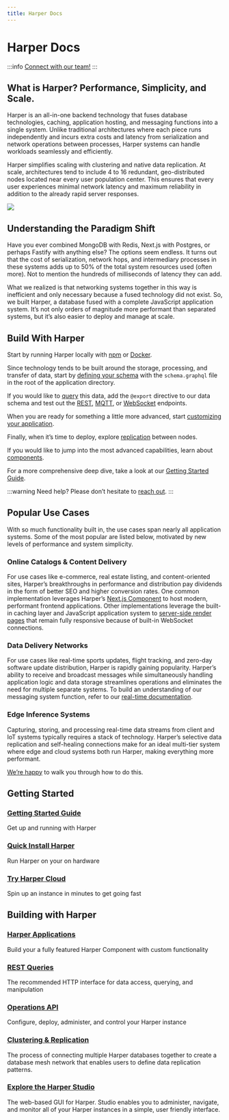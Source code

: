 ```yaml
---
title: Harper Docs
---
```


# Harper Docs

:::info
[Connect with our team!](https://www.harpersystems.dev/contact)
:::

## What is Harper? Performance, Simplicity, and Scale.

Harper is an all-in-one backend technology that fuses database technologies, caching, application hosting, and messaging functions into a single system. Unlike traditional architectures where each piece runs independently and incurs extra costs and latency from serialization and network operations between processes, Harper systems can handle workloads seamlessly and efficiently.

Harper simplifies scaling with clustering and native data replication. At scale, architectures tend to include 4 to 16 redundant, geo-distributed nodes located near every user population center. This ensures that every user experiences minimal network latency and maximum reliability in addition to the already rapid server responses.

![](/img/v4.4/harperstack.jpg)

## Understanding the Paradigm Shift

Have you ever combined MongoDB with Redis, Next.js with Postgres, or perhaps Fastify with anything else? The options seem endless. It turns out that the cost of serialization, network hops, and intermediary processes in these systems adds up to 50% of the total system resources used (often more). Not to mention the hundreds of milliseconds of latency they can add.

What we realized is that networking systems together in this way is inefficient and only necessary because a fused technology did not exist. So, we built Harper, a database fused with a complete JavaScript application system. It’s not only orders of magnitude more performant than separated systems, but it’s also easier to deploy and manage at scale.

## Build With Harper

Start by running Harper locally with [npm](https://www.npmjs.com/package/harperdb) or [Docker](https://hub.docker.com/r/harperdb/harperdb).

Since technology tends to be built around the storage, processing, and transfer of data, start by [defining your schema](./developers/applications/#creating-our-first-table) with the `schema.graphql` file in the root of the application directory.

If you would like to [query](./developers/applications/#adding-an-endpoint) this data, add the `@export` directive to our data schema and test out the [REST](./developers/rest), [MQTT](./developers/real-time#mqtt), or [WebSocket](./developers/real-time#websockets) endpoints.

When you are ready for something a little more advanced, start [customizing your application](./developers/applications/#custom-functionality-with-javascript).

Finally, when it’s time to deploy, explore [replication](./developers/replication/) between nodes.

If you would like to jump into the most advanced capabilities, learn about [components](./developers/components/).

For a more comprehensive deep dive, take a look at our [Getting Started Guide](./getting-started).

:::warning
Need help? Please don’t hesitate to [reach out](https://www.harpersystems.dev/contact).
:::

## Popular Use Cases

With so much functionality built in, the use cases span nearly all application systems. Some of the most popular are listed below, motivated by new levels of performance and system simplicity.

### Online Catalogs & Content Delivery

For use cases like e-commerce, real estate listing, and content-oriented sites, Harper’s breakthroughs in performance and distribution pay dividends in the form of better SEO and higher conversion rates. One common implementation leverages Harper’s [Next.js Component](https://github.com/HarperDB/nextjs) to host modern, performant frontend applications. Other implementations leverage the built-in caching layer and JavaScript application system to [server-side render pages](https://www.harpersystems.dev/development/tutorials/server-side-rendering-with-multi-tier-cache) that remain fully responsive because of built-in WebSocket connections.

### Data Delivery Networks

For use cases like real-time sports updates, flight tracking, and zero-day software update distribution, Harper is rapidly gaining popularity. Harper’s ability to receive and broadcast messages while simultaneously handling application logic and data storage streamlines operations and eliminates the need for multiple separate systems. To build an understanding of our messaging system function, refer to our [real-time documentation](./developers/real-time).

### Edge Inference Systems

Capturing, storing, and processing real-time data streams from client and IoT systems typically requires a stack of technology. Harper’s selective data replication and self-healing connections make for an ideal multi-tier system where edge and cloud systems both run Harper, making everything more performant.

[We’re happy](https://www.harpersystems.dev/contact) to walk you through how to do this.

## Getting Started

<div style={{display: 'grid', gridTemplateColumns: 'repeat(auto-fit, minmax(250px, 1fr))', gap: '1rem', margin: '2rem 0'}}>
  <div style={{border: '1px solid #e0e0e0', borderRadius: '8px', padding: '1.5rem', transition: 'box-shadow 0.2s'}}>
    <h3 style={{marginTop: '0'}}>
      <a href="getting-started" style={{textDecoration: 'none', color: 'inherit'}}>
        Getting Started Guide
      </a>
    </h3>
    <p style={{marginBottom: '0', color: '#666'}}>
      Get up and running with Harper
    </p>
  </div>
  <div style={{border: '1px solid #e0e0e0', borderRadius: '8px', padding: '1.5rem', transition: 'box-shadow 0.2s'}}>
    <h3 style={{marginTop: '0'}}>
      <a href="deployments/install-harper/" style={{textDecoration: 'none', color: 'inherit'}}>
        Quick Install Harper
      </a>
    </h3>
    <p style={{marginBottom: '0', color: '#666'}}>
      Run Harper on your on hardware
    </p>
  </div>
  <div style={{border: '1px solid #e0e0e0', borderRadius: '8px', padding: '1.5rem', transition: 'box-shadow 0.2s'}}>
    <h3 style={{marginTop: '0'}}>
      <a href="deployments/harper-cloud/" style={{textDecoration: 'none', color: 'inherit'}}>
        Try Harper Cloud
      </a>
    </h3>
    <p style={{marginBottom: '0', color: '#666'}}>
      Spin up an instance in minutes to get going fast
    </p>
  </div>
</div>

## Building with Harper

<div style={{display: 'grid', gridTemplateColumns: 'repeat(auto-fit, minmax(250px, 1fr))', gap: '1rem', margin: '2rem 0'}}>
  <div style={{border: '1px solid #e0e0e0', borderRadius: '8px', padding: '1.5rem', transition: 'box-shadow 0.2s'}}>
    <h3 style={{marginTop: '0'}}>
      <a href="developers/applications/" style={{textDecoration: 'none', color: 'inherit'}}>
        Harper Applications
      </a>
    </h3>
    <p style={{marginBottom: '0', color: '#666'}}>
      Build your a fully featured Harper Component with custom functionality
    </p>
  </div>
  <div style={{border: '1px solid #e0e0e0', borderRadius: '8px', padding: '1.5rem', transition: 'box-shadow 0.2s'}}>
    <h3 style={{marginTop: '0'}}>
      <a href="developers/rest" style={{textDecoration: 'none', color: 'inherit'}}>
        REST Queries
      </a>
    </h3>
    <p style={{marginBottom: '0', color: '#666'}}>
      The recommended HTTP interface for data access, querying, and manipulation
    </p>
  </div>
  <div style={{border: '1px solid #e0e0e0', borderRadius: '8px', padding: '1.5rem', transition: 'box-shadow 0.2s'}}>
    <h3 style={{marginTop: '0'}}>
      <a href="developers/operations-api/" style={{textDecoration: 'none', color: 'inherit'}}>
        Operations API
      </a>
    </h3>
    <p style={{marginBottom: '0', color: '#666'}}>
      Configure, deploy, administer, and control your Harper instance
    </p>
  </div>
</div>

<div style={{display: 'grid', gridTemplateColumns: 'repeat(auto-fit, minmax(250px, 1fr))', gap: '1rem', margin: '2rem 0'}}>
  <div style={{border: '1px solid #e0e0e0', borderRadius: '8px', padding: '1.5rem', transition: 'box-shadow 0.2s'}}>
    <h3 style={{marginTop: '0'}}>
      <a href="developers/replication/" style={{textDecoration: 'none', color: 'inherit'}}>
        Clustering &#x26; Replication
      </a>
    </h3>
    <p style={{marginBottom: '0', color: '#666'}}>
      The process of connecting multiple Harper databases together to create a database mesh network that enables users to define data replication patterns.
    </p>
  </div>
  <div style={{border: '1px solid #e0e0e0', borderRadius: '8px', padding: '1.5rem', transition: 'box-shadow 0.2s'}}>
    <h3 style={{marginTop: '0'}}>
      <a href="administration/harper-studio/" style={{textDecoration: 'none', color: 'inherit'}}>
        Explore the Harper Studio
      </a>
    </h3>
    <p style={{marginBottom: '0', color: '#666'}}>
      The web-based GUI for Harper. Studio enables you to administer, navigate, and monitor all of your Harper instances in a simple, user friendly interface.
    </p>
  </div>
</div>
